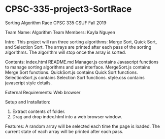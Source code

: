 # CPSC-335-project3-SortRace
Sorting Algorithm Race
CPSC 335
CSUF Fall 2019

Team Name: Algorithm
Team Members: Kayla Nguyen

Intro:
This project will run three sorting algorithms: Merge Sort, Quick Sort, and Selection Sort.
The arrays are printed after each pass of the sorting algorithms.
The algorithm will stop once the array is sorted.

Contents:
index.html
README.md 
Manager.js contains Javascript functions to manage sorting algorithms and user interface.
MergeSort.js contains Merge Sort functions.
QuickSort.js contains Quick Sort functions.
SelectionSort.js contains Selection Sort functions.
style.css contains javascript style details.

External Requirements:
Web browser

Setup and Installation:
1. Extract contents of folder.
2. Drag and drop index.html into a web browser window.

Features:
A random array will be selected each time the page is loaded.
The current state of each array will be printed after each pass.
